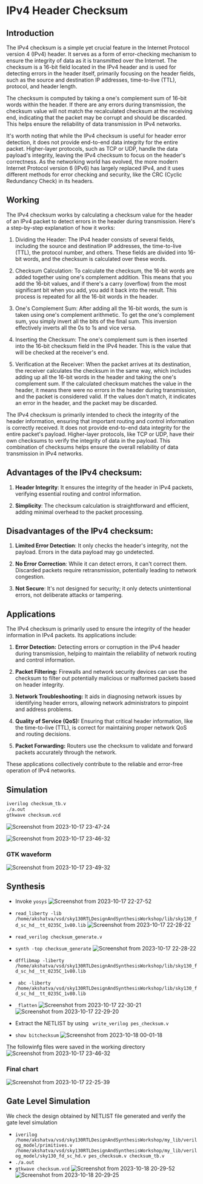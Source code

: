 # IPv4 Header Checksum

## Introduction

The IPv4 checksum is a simple yet crucial feature in the Internet Protocol version 4 (IPv4) header. It serves as a form of error-checking mechanism to ensure the integrity of data as it is transmitted over the Internet. The checksum is a 16-bit field located in the IPv4 header and is used for detecting errors in the header itself, primarily focusing on the header fields, such as the source and destination IP addresses, time-to-live (TTL), protocol, and header length.

The checksum is computed by taking a one's complement sum of 16-bit words within the header. If there are any errors during transmission, the checksum value will not match the recalculated checksum at the receiving end, indicating that the packet may be corrupt and should be discarded. This helps ensure the reliability of data transmission in IPv4 networks.

It's worth noting that while the IPv4 checksum is useful for header error detection, it does not provide end-to-end data integrity for the entire packet. Higher-layer protocols, such as TCP or UDP, handle the data payload's integrity, leaving the IPv4 checksum to focus on the header's correctness. As the networking world has evolved, the more modern Internet Protocol version 6 (IPv6) has largely replaced IPv4, and it uses different methods for error checking and security, like the CRC (Cyclic Redundancy Check) in its headers.

## Working

The IPv4 checksum works by calculating a checksum value for the header of an IPv4 packet to detect errors in the header during transmission. Here's a step-by-step explanation of how it works:

1. Dividing the Header: The IPv4 header consists of several fields, including the source and destination IP addresses, the time-to-live (TTL), the protocol number, and others. These fields are divided into 16-bit words, and the checksum is calculated over these words.

2. Checksum Calculation: To calculate the checksum, the 16-bit words are added together using one's complement addition. This means that you add the 16-bit values, and if there's a carry (overflow) from the most significant bit when you add, you add it back into the result. This process is repeated for all the 16-bit words in the header.

3. One's Complement Sum: After adding all the 16-bit words, the sum is taken using one's complement arithmetic. To get the one's complement sum, you simply invert all the bits of the final sum. This inversion effectively inverts all the 0s to 1s and vice versa.

4. Inserting the Checksum: The one's complement sum is then inserted into the 16-bit checksum field in the IPv4 header. This is the value that will be checked at the receiver's end.

5. Verification at the Receiver: When the packet arrives at its destination, the receiver calculates the checksum in the same way, which includes adding up all the 16-bit words in the header and taking the one's complement sum. If the calculated checksum matches the value in the header, it means there were no errors in the header during transmission, and the packet is considered valid. If the values don't match, it indicates an error in the header, and the packet may be discarded.

The IPv4 checksum is primarily intended to check the integrity of the header information, ensuring that important routing and control information is correctly received. It does not provide end-to-end data integrity for the entire packet's payload. Higher-layer protocols, like TCP or UDP, have their own checksums to verify the integrity of data in the payload. This combination of checksums helps ensure the overall reliability of data transmission in IPv4 networks.

## Advantages of the IPv4 checksum:

1. **Header Integrity**: It ensures the integrity of the header in IPv4 packets, verifying essential routing and control information.

2. **Simplicity**: The checksum calculation is straightforward and efficient, adding minimal overhead to the packet processing.

## Disadvantages of the IPv4 checksum:

1. **Limited Error Detection**: It only checks the header's integrity, not the payload. Errors in the data payload may go undetected.

2. **No Error Correction**: While it can detect errors, it can't correct them. Discarded packets require retransmission, potentially leading to network congestion.

3. **Not Secure**: It's not designed for security; it only detects unintentional errors, not deliberate attacks or tampering.

## Applications

The IPv4 checksum is primarily used to ensure the integrity of the header information in IPv4 packets. Its applications include:

1. **Error Detection:** Detecting errors or corruption in the IPv4 header during transmission, helping to maintain the reliability of network routing and control information.

2. **Packet Filtering:** Firewalls and network security devices can use the checksum to filter out potentially malicious or malformed packets based on header integrity.

3. **Network Troubleshooting:** It aids in diagnosing network issues by identifying header errors, allowing network administrators to pinpoint and address problems.

4. **Quality of Service (QoS):** Ensuring that critical header information, like the time-to-live (TTL), is correct for maintaining proper network QoS and routing decisions.

5. **Packet Forwarding:** Routers use the checksum to validate and forward packets accurately through the network.

These applications collectively contribute to the reliable and error-free operation of IPv4 networks.

## Simulation

```sh
iverilog checksum_tb.v
./a.out
gtkwave checksum.vcd

```
![Screenshot from 2023-10-17 23-47-24](https://github.com/akshatva7/pes_checksum/assets/135726741/df25428b-1565-4ae9-b74b-e1b143a7aea5)

![Screenshot from 2023-10-17 23-46-32](https://github.com/akshatva7/pes_checksum/assets/135726741/cd8411e2-303e-417d-9ff6-4c1a6b1f12ce)

### GTK waveform
![Screenshot from 2023-10-17 23-49-32](https://github.com/akshatva7/pes_checksum/assets/135726741/71c06132-587b-4e6b-8dc2-9fe787c68b4a)

## Synthesis

- Invoke ```yosys```
![Screenshot from 2023-10-17 22-27-52](https://github.com/akshatva7/pes_checksum/assets/135726741/8eea29ce-22ad-47fc-8256-e3aeca7dbaec)
 
- ```read_liberty -lib /home/akshatva/vsd/sky130RTLDesignAndSynthesisWorkshop/lib/sky130_fd_sc_hd__tt_0235C_1v80.lib```
![Screenshot from 2023-10-17 22-28-22](https://github.com/akshatva7/pes_checksum/assets/135726741/19f52f2f-0dec-458b-a683-ad6fc58fc514)

- ```read_verilog checksum_generate.v```
- ```synth -top checksum_generate```
![Screenshot from 2023-10-17 22-28-22](https://github.com/akshatva7/pes_checksum/assets/135726741/ee4c479e-09ff-4d3f-95db-1e88dec022b7)

- ```dfflibmap -liberty /home/akshatva/vsd/sky130RTLDesignAndSynthesisWorkshop/lib/sky130_fd_sc_hd__tt_0235C_1v80.lib```
- ``` abc -liberty /home/akshatva/vsd/sky130RTLDesignAndSynthesisWorkshop/lib/sky130_fd_sc_hd__tt_0235C_1v80.lib```
- ``` flatten```
![Screenshot from 2023-10-17 22-30-21](https://github.com/akshatva7/pes_checksum/assets/135726741/e6777fc8-73b1-433f-925a-29caddc6ec6d)
![Screenshot from 2023-10-17 22-29-20](https://github.com/akshatva7/pes_checksum/assets/135726741/74238e3a-03a7-4a26-8603-8fb0b7599368)
- Extract the NETLIST by using ``` write_verilog pes_checksum.v```
- ```show bitchecksum```
![Screenshot from 2023-10-18 00-01-18](https://github.com/akshatva7/pes_checksum/assets/135726741/0ee69f92-4466-41c7-be54-7dd05fedb375)

The followinfg files were saved in the working directory
![Screenshot from 2023-10-17 23-46-32](https://github.com/akshatva7/pes_checksum/assets/135726741/f0230315-4b07-47b7-b66c-81b1e9c68236)

### Final chart
![Screenshot from 2023-10-17 22-25-39](https://github.com/akshatva7/pes_checksum/assets/135726741/4d75dc4c-a14f-4abb-99ac-3b9aacdd6335)

## Gate Level Simulation
We check the design obtained by NETLIST file generated and verify the gate level simulation

- ```iverilog /home/akshatva/vsd/sky130RTLDesignAndSynthesisWorkshop/my_lib/verilog_model/primitives.v /home/akshatva/vsd/sky130RTLDesignAndSynthesisWorkshop/my_lib/verilog_model/sky130_fd_sc_hd.v pes_checksum.v checksum_tb.v```
- ```./a.out```
- ```gtkwave checksum.vcd```
![Screenshot from 2023-10-18 20-29-52](https://github.com/akshatva7/pes_checksum/assets/135726741/9ca8a97f-f829-4d6f-868f-995114f73b8f)
![Screenshot from 2023-10-18 20-29-25](https://github.com/akshatva7/pes_checksum/assets/135726741/f461265c-977a-41dd-84b7-6938a8b98e4e)






